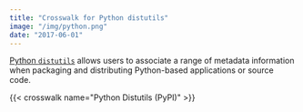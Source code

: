 ```yaml
---
title: "Crosswalk for Python distutils"
image: "/img/python.png"
date: "2017-06-01"
---
```


[Python `distutils`](https://docs.python.org/3.6/distutils/) allows users to associate a range of metadata information when packaging and distributing Python-based applications or source code.  

{{< crosswalk name="Python Distutils (PyPI)" >}}
